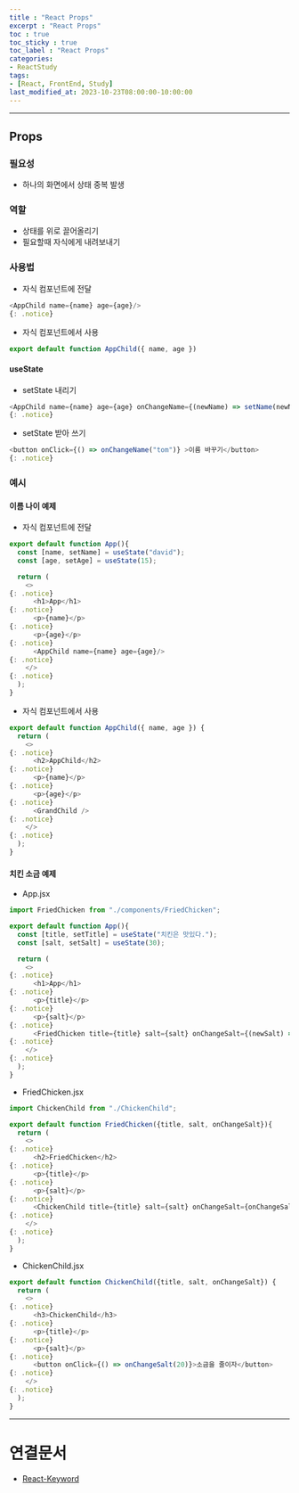 ```yaml
---
title : "React Props"
excerpt : "React Props"
toc : true
toc_sticky : true
toc_label : "React Props"
categories:
- ReactStudy
tags:
- [React, FrontEnd, Study]
last_modified_at: 2023-10-23T08:00:00-10:00:00
---
```

  
---
  
## Props
  
### 필요성
- 하나의 화면에서 상태 중복 발생
  
### 역할
- 상태를 위로 끌어올리기
- 필요할때 자식에게 내려보내기
  
### 사용법
- 자식 컴포넌트에 전달
  
```javascript
<AppChild name={name} age={age}/> 
{: .notice}  
```  
- 자식 컴포넌트에서 사용
  
```javascript
export default function AppChild({ name, age })
```
  
#### useState
- setState 내리기
  
```javascript
<AppChild name={name} age={age} onChangeName={(newName) => setName(newName)}/> 
{: .notice}  
```  
- setState 받아 쓰기
  
```javascript
<button onClick={() => onChangeName("tom")} >이름 바꾸기</button> 
{: .notice}  
```
  
### 예시
  
#### 이름 나이 예제
- 자식 컴포넌트에 전달
  
```javascript
export default function App(){
  const [name, setName] = useState("david");
  const [age, setAge] = useState(15);

  return (
    <> 
{: .notice}  
      <h1>App</h1> 
{: .notice}  
      <p>{name}</p> 
{: .notice}  
      <p>{age}</p> 
{: .notice}  
      <AppChild name={name} age={age}/> 
{: .notice}  
    </> 
{: .notice}  
  );
}
```  
- 자식 컴포넌트에서 사용
  
```javascript
export default function AppChild({ name, age }) {
  return (
    <> 
{: .notice}  
      <h2>AppChild</h2> 
{: .notice}  
      <p>{name}</p> 
{: .notice}  
      <p>{age}</p> 
{: .notice}  
      <GrandChild /> 
{: .notice}  
    </> 
{: .notice}  
  );
}
```
  
#### 치킨 소금 예제
- App.jsx
  
```javascript
import FriedChicken from "./components/FriedChicken";

export default function App(){
  const [title, setTitle] = useState("치킨은 맛있다.");
  const [salt, setSalt] = useState(30);

  return (
    <> 
{: .notice}  
      <h1>App</h1> 
{: .notice}  
      <p>{title}</p> 
{: .notice}  
      <p>{salt}</p> 
{: .notice}  
      <FriedChicken title={title} salt={salt} onChangeSalt={(newSalt) => setSalt(newSalt)}/> 
{: .notice}  
    </> 
{: .notice}  
  );
}
```  
- FriedChicken.jsx
  
```javascript
import ChickenChild from "./ChickenChild";

export default function FriedChicken({title, salt, onChangeSalt}){
  return (
    <> 
{: .notice}  
      <h2>FriedChicken</h2> 
{: .notice}  
      <p>{title}</p> 
{: .notice}  
      <p>{salt}</p> 
{: .notice}  
      <ChickenChild title={title} salt={salt} onChangeSalt={onChangeSalt}/> 
{: .notice}  
    </> 
{: .notice}  
  );
}
```  
- ChickenChild.jsx
  
```javascript
export default function ChickenChild({title, salt, onChangeSalt}) {
  return (
    <> 
{: .notice}  
      <h3>ChickenChild</h3> 
{: .notice}  
      <p>{title}</p> 
{: .notice}  
      <p>{salt}</p> 
{: .notice}  
      <button onClick={() => onChangeSalt(20)}>소금을 줄이자</button> 
{: .notice}  
    </> 
{: .notice}  
  );
}
```  
---
  
# 연결문서
- [React-Keyword](../../reactstudy/reactstudy-React-Keyword#usestate)